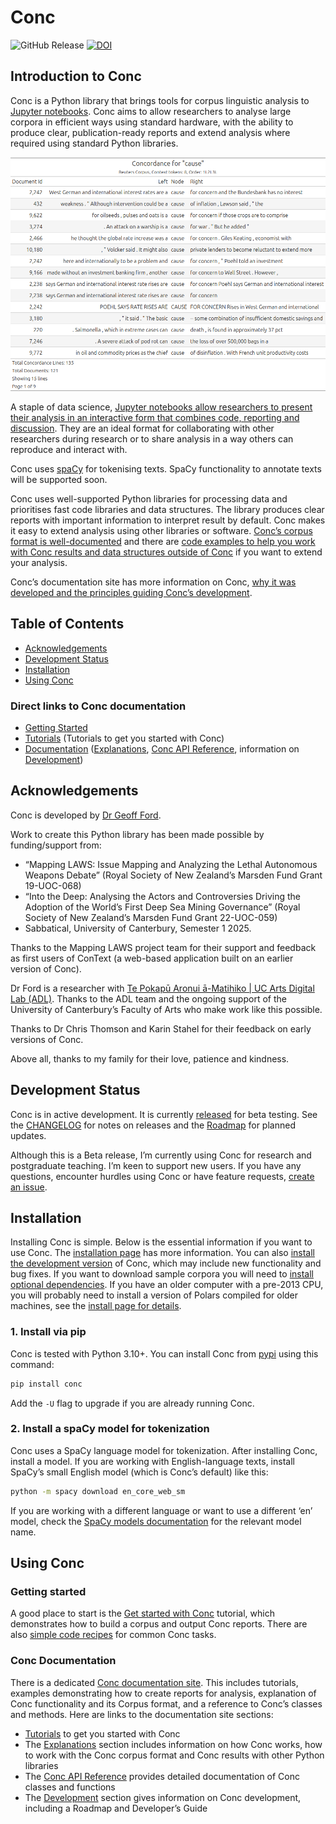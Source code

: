 # Conc


<!-- WARNING: THIS FILE WAS AUTOGENERATED! DO NOT EDIT! -->

![GitHub
Release](https://img.shields.io/github/v/release/polsci/conc.png)
[![DOI](https://zenodo.org/badge/DOI/10.5281/zenodo.16358752.svg)](https://zenodo.org/doi/10.5281/zenodo.16358752)

## Introduction to Conc

Conc is a Python library that brings tools for corpus linguistic
analysis to [Jupyter notebooks](https://docs.jupyter.org/en/latest/).
Conc aims to allow researchers to analyse large corpora in efficient
ways using standard hardware, with the ability to produce clear,
publication-ready reports and extend analysis where required using
standard Python libraries.

<img
src="https://raw.githubusercontent.com/polsci/conc/refs/heads/master/nbs/50_conc-5.png"
data-fig-align="left" alt="Example Concordance" />

A staple of data science, [Jupyter notebooks allow researchers to
present their analysis in an interactive form that combines code,
reporting and
discussion](https://docs.jupyter.org/en/latest/#what-is-a-notebook).
They are an ideal format for collaborating with other researchers during
research or to share analysis in a way others can reproduce and interact
with.

Conc uses [spaCy](https://spacy.io/) for tokenising texts. SpaCy
functionality to annotate texts will be supported soon.

Conc uses well-supported Python libraries for processing data and
prioritises fast code libraries and data structures. The library
produces clear reports with important information to interpret result by
default. Conc makes it easy to extend analysis using other libraries or
software. [Conc’s corpus format is
well-documented](https://geoffford.nz/conc/explanations/anatomy.html)
and there are [code examples to help you work with Conc results and data
structures outside of
Conc](https://geoffford.nz/conc/tutorials/recipes.html) if you want to
extend your analysis.

Conc’s documentation site has more information on Conc, [why it was
developed and the principles guiding Conc’s
development](https://geoffford.nz/conc/explanations/why.html).

## Table of Contents

- [Acknowledgements](#acknowledgements)  
- [Development Status](#development-status)  
- [Installation](#installation)  
- [Using Conc](#using-conc)

### Direct links to Conc documentation

- [Getting Started](https://geoffford.nz/conc/tutorials/start.html)  
- [Tutorials](https://geoffford.nz/conc/tutorials) (Tutorials to get you
  started with Conc)  
- [Documentation](https://geoffford.nz/conc/)
  ([Explanations](https://geoffford.nz/conc/explanations), [Conc API
  Reference](https://geoffford.nz/conc/api), information on
  [Development](https://geoffford.nz/conc/development))

## Acknowledgements

Conc is developed by [Dr Geoff Ford](https://geoffford.nz/).

Work to create this Python library has been made possible by
funding/support from:

- “Mapping LAWS: Issue Mapping and Analyzing the Lethal Autonomous
  Weapons Debate” (Royal Society of New Zealand’s Marsden Fund Grant
  19-UOC-068)  
- “Into the Deep: Analysing the Actors and Controversies Driving the
  Adoption of the World’s First Deep Sea Mining Governance” (Royal
  Society of New Zealand’s Marsden Fund Grant 22-UOC-059)
- Sabbatical, University of Canterbury, Semester 1 2025.

Thanks to the Mapping LAWS project team for their support and feedback
as first users of ConText (a web-based application built on an earlier
version of Conc).

Dr Ford is a researcher with [Te Pokapū Aronui ā-Matihiko \| UC Arts
Digital Lab (ADL)](https://artsdigitallab.canterbury.ac.nz/). Thanks to
the ADL team and the ongoing support of the University of Canterbury’s
Faculty of Arts who make work like this possible.

Thanks to Dr Chris Thomson and Karin Stahel for their feedback on early
versions of Conc.

Above all, thanks to my family for their love, patience and kindness.

## Development Status

Conc is in active development. It is currently
[released](https://pypi.org/project/conc) for beta testing. See the
[CHANGELOG](CHANGELOG.md) for notes on releases and the
[Roadmap](https://geoffford.nz/development/roadmap.html) for planned
updates.

Although this is a Beta release, I’m currently using Conc for research
and postgraduate teaching. I’m keen to support new users. If you have
any questions, encounter hurdles using Conc or have feature requests,
[create an issue](https://github.com/polsci/conc/issues/new).

## Installation

Installing Conc is simple. Below is the essential information if you
want to use Conc. The [installation
page](https://geoffford.nz/conc/tutorials/install.html) has more
information. You can also [install the development
version](https://geoffford.nz/conc/tutorials/install.html#install-the-development-version)
of Conc, which may include new functionality and bug fixes. If you want
to download sample corpora you will need to [install optional
dependencies](https://geoffford.nz/conc/tutorials/install.html#install-optional-dependencies).
If you have an older computer with a pre-2013 CPU, you will probably
need to install a version of Polars compiled for older machines, see the
[install page for
details](https://geoffford.nz/conc/tutorials/install.html#pre-2013-cpu-install-polars-with-support-for-older-machines).

### 1. Install via pip

Conc is tested with Python 3.10+. You can install Conc from
[pypi](https://pypi.org/project/conc) using this command:

``` sh
pip install conc
```

Add the `-U` flag to upgrade if you are already running Conc.

### 2. Install a spaCy model for tokenization

Conc uses a SpaCy language model for tokenization. After installing
Conc, install a model. If you are working with English-language texts,
install SpaCy’s small English model (which is Conc’s default) like this:

``` sh
python -m spacy download en_core_web_sm
```

If you are working with a different language or want to use a different
‘en’ model, check the [SpaCy models
documentation](https://spacy.io/models/) for the relevant model name.

## Using Conc

### Getting started

A good place to start is the [Get started with
Conc](https://geoffford.nz/conc/tutorials/start.html) tutorial, which
demonstrates how to build a corpus and output Conc reports. There are
also [simple code
recipes](https://geoffford.nz/conc/tutorials/recipes.html) for common
Conc tasks.

### Conc Documentation

There is a dedicated [Conc documentation
site](https://geoffford.nz/conc/). This includes tutorials, examples
demonstrating how to create reports for analysis, explanation of Conc
functionality and its Corpus format, and a reference to Conc’s classes
and methods. Here are links to the documentation site sections:

- [Tutorials](https://geoffford.nz/conc/tutorials) to get you started
  with Conc  
- The [Explanations](https://geoffford.nz/conc/explanations) section
  includes information on how Conc works, how to work with the Conc
  corpus format and Conc results with other Python libraries  
- The [Conc API Reference](https://geoffford.nz/conc/api) provides
  detailed documentation of Conc classes and functions  
- The [Development](https://geoffford.nz/conc/development) section gives
  information on Conc development, including a Roadmap and Developer’s
  Guide
